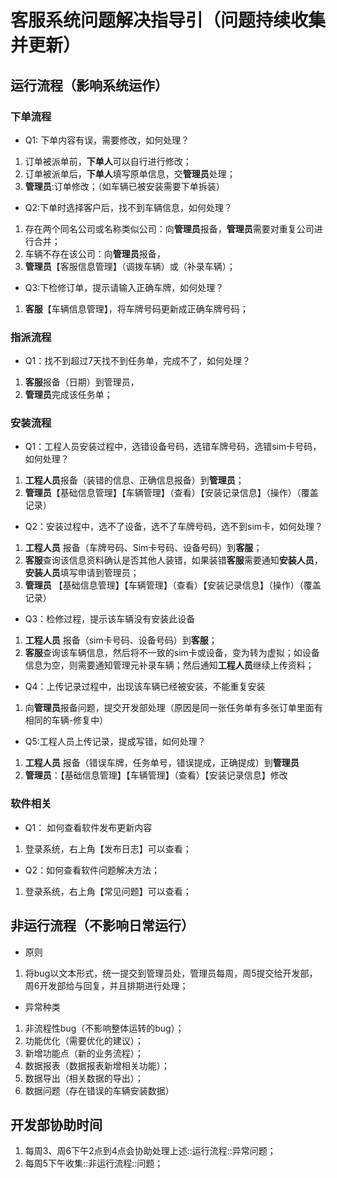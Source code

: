 # 客服系统问题解决指导引（问题持续收集并更新）

## 运行流程（影响系统运作）
### 下单流程
- Q1: 下单内容有误，需要修改，如何处理？
1. 订单被派单前，**下单人**可以自行进行修改；
2. 订单被派单后，**下单人**填写原单信息，交**管理员**处理；
3. **管理员**:订单修改；（如车辆已被安装需要下单拆装）

- Q2:下单时选择客户后，找不到车辆信息，如何处理？
1. 存在两个同名公司或名称类似公司：向**管理员**报备，**管理员**需要对重复公司进行合并；
2. 车辆不存在该公司：向**管理员**报备，
3. **管理员**【客服信息管理】（调拨车辆）或（补录车辆）；
- Q3:下检修订单，提示请输入正确车牌，如何处理？
1. **客服**【车辆信息管理】，将车牌号码更新成正确车牌号码；

### 指派流程
- Q1：找不到超过7天找不到任务单，完成不了，如何处理？
1. **客服**报备（日期）到管理员，
2. **管理员**完成该任务单；
	
### 安装流程	
- Q1：工程人员安装过程中，选错设备号码，选错车牌号码，选错sim卡号码，如何处理？
1. **工程人员**报备（装错的信息、正确信息报备）到**管理员**；
2. **管理员**【基础信息管理】【车辆管理】（查看）【安装记录信息】（操作）（覆盖记录）
- Q2：安装过程中，选不了设备，选不了车牌号码，选不到sim卡，如何处理？
1. **工程人员** 报备（车牌号码、Sim卡号码、设备号码）到**客服**；
1. **客服**查询该信息资料确认是否其他人装错，如果装错**客服**需要通知**安装人员**，**安装人员**填写申请到管理员；
2. **管理员** 【基础信息管理】【车辆管理】（查看）【安装记录信息】（操作）（覆盖记录）
- Q3：检修过程，提示该车辆没有安装此设备
1. **工程人员** 报备（sim卡号码、设备号码）到**客服**；
2. **客服**查询该车辆信息，然后将不一致的sim卡或设备，变为转为虚拟；如设备信息为空，则需要通知管理元补录车辆；然后通知**工程人员**继续上传资料；
- Q4：上传记录过程中，出现该车辆已经被安装，不能重复安装
1. 向**管理员**报备问题，提交开发部处理（原因是同一张任务单有多张订单里面有相同的车辆-修复中）
- Q5:工程人员上传记录，提成写错，如何处理？
1. **工程人员** 报备（错误车牌，任务单号，错误提成，正确提成）到**管理员**
2. **管理员**：【基础信息管理】【车辆管理】（查看）【安装记录信息】修改
	
### 软件相关
- Q1： 如何查看软件发布更新内容
1. 登录系统，右上角【发布日志】可以查看；
- Q2：如何查看软件问题解决方法；
1.  登录系统，右上角【常见问题】可以查看；
		
## 非运行流程（不影响日常运行）
- 原则
1. 将bug以文本形式，统一提交到管理员处，管理员每周，周5提交给开发部，周6开发部给与回复，并且排期进行处理；
- 异常种类
1. 非流程性bug（不影响整体运转的bug）；
2. 功能优化（需要优化的建议）；
3. 新增功能点（新的业务流程）；
4. 数据报表（数据报表新增相关功能）；
5. 数据导出（相关数据的导出）；
6. 数据问题（存在错误的车辆安装数据）

## 开发部协助时间
1. 每周3、周6下午2点到4点会协助处理上述::运行流程::异常问题；
2. 每周5下午收集::非运行流程::问题；
